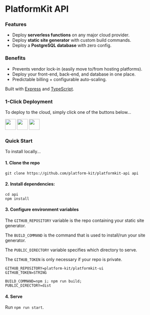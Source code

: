 # PlatformKit API

### Features
- Deploy **serverless functions** on any major cloud provider.
- Deploy **static site generator** with custom build commands.
- Deploy a **PostgreSQL database** with zero config.

### Benefits
- Prevents vendor lock-in (easily move to/from hosting platforms).
- Deploy your front-end, back-end, and database in one place.
- Predictable billing + configurable auto-scaling.

Built with [Express](https://expressjs.com) and [TypeScript](https://www.typescriptlang.org/).
### 1-Click Deployment

To deploy to the cloud, simply click one of the buttons below...

<a href="https://heroku.com/deploy?template=https://github.com/platform-kit/platformkit-api" target="_blank"><img src="https://www.herokucdn.com/deploy/button.svg" height="35"></a> <a href="https://render.com/deploy?repo=https://github.com/platform-kit/platformkit-api" target="_blank"><img src="https://render.com/images/deploy-to-render-button.svg" height="35"></a> <a href="https://cloud.digitalocean.com/apps/new?repo=https://github.com/platform-kit/platformkit-api/tree/main" target="_blank"><img src="https://www.deploytodo.com/do-btn-blue.svg" height="35"></a>

### Quick Start

To install locally...
#### 1. Clone the repo

```
git clone https://github.com/platform-kit/platformkit-api api
```

#### 2. Install dependencies:

```
cd api
npm install
```

#### 3. Configure environment variables

The `GITHUB_REPOSITORY` variable is the repo containing your static site generator.

The `BUILD_COMMAND` is the command that is used to install/run your site generator.

The `PUBLIC_DIRECTORY` variable specifies which directory to serve.

The `GITHUB_TOKEN` is only necessary if your repo is private.

```
GITHUB_REPOSITORY=platform-kit/platformkit-ui
GITHUB_TOKEN=STRING

BUILD_COMMAND=npm i; npm run build;
PUBLIC_DIRECTORY=dist
```

#### 4. Serve

Run `npm run start`.